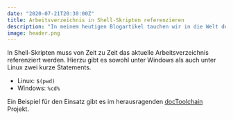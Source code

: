 ```yaml
---
date: "2020-07-21T20:30:00Z"
title: Arbeitsverzeichnis in Shell-Skripten referenzieren
description: "In meinem heutigen Blogartikel tauchen wir in die Welt der Shell-Skripte ein und erkunden, wie man das aktuelle Arbeitsverzeichnis effektiv referenziert. Egal ob Sie unter Linux oder Windows arbeiten, ich zeige Ihnen die einfachen, aber mächtigen Befehle, die Ihr Skripting-Leben erleichtern werden. Begleiten Sie mich auf dieser technischen Reise, während wir uns Beispiele aus dem bemerkenswerten docToolchain Projekt anschauen. Es ist Zeit, Ihre Shell-Skripte auf das nächste Level zu heben!"
image: header.png
---
```


In Shell-Skripten muss von Zeit zu Zeit das aktuelle Arbeitsverzeichnis referenziert werden.
Hierzu gibt es sowohl unter Windows als auch unter Linux zwei kurze Statements.

- Linux: `$(pwd)`
- Windows: `%cd%`

Ein Beispiel für den Einsatz gibt es im herausragenden [docToolchain](https://github.com/docToolchain/docToolchain/tree/master/bin) Projekt.
